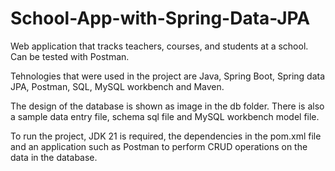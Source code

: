 # School-App-with-Spring-Data-JPA
Web application that tracks teachers, courses, and students at a school. Can be tested with Postman.

Tehnologies that were used in the project are Java, Spring Boot, Spring data JPA, Postman, SQL, MySQL workbench and Maven.

The design of the database is shown as image in the db folder. There is also a sample data entry file, schema sql file and MySQL workbench model file.

To run the project, JDK 21 is required, the dependencies in the pom.xml file and an application such as Postman to perform CRUD operations on the data in the database.
